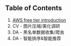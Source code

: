 Table of Contents
---
1. [AWS free tier introduction](https://aws.amazon.com/cn/free/?all-free-tier.sort-by=item.additionalFields.SortRank&all-free-tier.sort-order=asc&awsf.Free%20Tier%20Types=*all&awsf.Free%20Tier%20Categories=*all)
2. CV - 图片压缩/美化调研
3. DA - 黑名单数据收集/爬虫
4. DA - 智能排序&智能推荐
